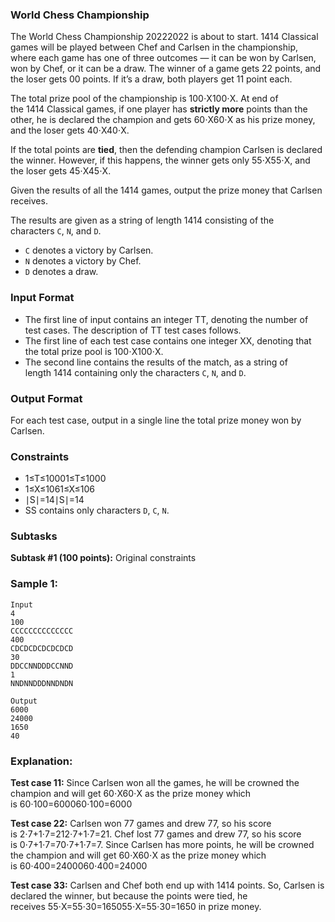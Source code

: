 ### World Chess Championship

The World Chess Championship 20222022 is about to start. 1414 Classical games will be played between Chef and Carlsen in the championship, where each game has one of three outcomes — it can be won by Carlsen, won by Chef, or it can be a draw. The winner of a game gets 22 points, and the loser gets 00 points. If it’s a draw, both players get 11 point each.

The total prize pool of the championship is 100⋅X100⋅X. At end of the 1414 Classical games, if one player has **strictly more** points than the other, he is declared the champion and gets 60⋅X60⋅X as his prize money, and the loser gets 40⋅X40⋅X.

If the total points are **tied**, then the defending champion Carlsen is declared the winner. However, if this happens, the winner gets only 55⋅X55⋅X, and the loser gets 45⋅X45⋅X.

Given the results of all the 1414 games, output the prize money that Carlsen receives.

The results are given as a string of length 1414 consisting of the characters `C`, `N`, and `D`.

-   `C` denotes a victory by Carlsen.
-   `N` denotes a victory by Chef.
-   `D` denotes a draw.

### Input Format

-   The first line of input contains an integer TT, denoting the number of test cases. The description of TT test cases follows.
-   The first line of each test case contains one integer XX, denoting that the total prize pool is 100⋅X100⋅X.
-   The second line contains the results of the match, as a string of length 1414 containing only the characters `C`, `N`, and `D`.

### Output Format

For each test case, output in a single line the total prize money won by Carlsen.

### Constraints

-   1≤T≤10001≤T≤1000
-   1≤X≤1061≤X≤106
-   ∣S∣=14∣S∣=14
-   SS contains only characters `D`, `C`, `N`.

### Subtasks

**Subtask #1 (100 points):** Original constraints

### Sample 1:

```
Input
4
100
CCCCCCCCCCCCCC
400
CDCDCDCDCDCDCD
30
DDCCNNDDDCCNND
1
NNDNNDDDNNDNDN
```

```
Output
6000
24000
1650
40
```

### Explanation:

**Test case 11:** Since Carlsen won all the games, he will be crowned the champion and will get 60⋅X60⋅X as the prize money which is 60⋅100=600060⋅100=6000

**Test case 22:** Carlsen won 77 games and drew 77, so his score is 2⋅7+1⋅7=212⋅7+1⋅7=21. Chef lost 77 games and drew 77, so his score is 0⋅7+1⋅7=70⋅7+1⋅7=7. Since Carlsen has more points, he will be crowned the champion and will get 60⋅X60⋅X as the prize money which is 60⋅400=2400060⋅400=24000

**Test case 33:** Carlsen and Chef both end up with 1414 points. So, Carlsen is declared the winner, but because the points were tied, he receives 55⋅X=55⋅30=165055⋅X=55⋅30=1650 in prize money.

